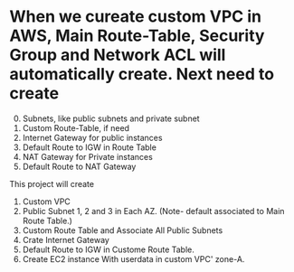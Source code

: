 # When we cureate custom VPC in AWS, Main Route-Table, Security Group and Network ACL will automatically create. Next need to create 
0. Subnets, like public subnets and private subnet
1. Custom Route-Table, if need
2. Internet Gateway for public instances
3. Default Route to IGW in Route Table
4. NAT Gateway for Private instances
5. Default Route to NAT Gateway

This project will create 
1. Custom VPC
2. Public Subnet 1, 2 and 3 in Each AZ. (Note- default associated to Main Route Table.)
3. Custom Route Table and Associate All Public Subnets
4. Crate Internet Gateway
5. Default Route to IGW in Custome Route Table.
6. Create EC2 instance With userdata in custom VPC' zone-A.
